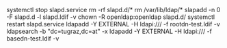 systemctl stop slapd.service
rm -rf slapd.d/*
rm /var/lib/ldap/*
slapadd -n 0 -F slapd.d -l slapd.ldif -v
chown -R openldap:openldap slapd.d/
systemctl restart slapd.service
ldapadd -Y EXTERNAL -H ldapi:/// -f rootdn-test.ldif -v
ldapsearch  -b "dc=tugraz,dc=at" -x
ldapadd -Y EXTERNAL -H ldapi:/// -f basedn-test.ldif -v

